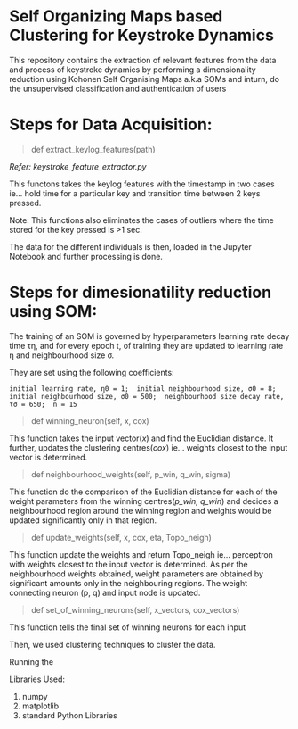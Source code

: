 # Self Organizing Maps based Clustering for Keystroke Dynamics
This repository contains the extraction of relevant features from the data and process of keystroke dynamics by performing a dimensionality reduction using Kohonen Self Organising Maps a.k.a SOMs and inturn, do the unsupervised classification and authentication of users

# Steps for Data Acquisition:

>def extract_keylog_features(path) 

_Refer: keystroke_feature_extractor.py_

This functons takes the keylog features with the timestamp in two cases ie... hold time for a particular key and transition time between 2 keys pressed. 

Note: This functions also eliminates the cases of outliers where the time stored for the key pressed is >1 sec.

The data for the different individuals is then, loaded in the Jupyter Notebook and further processing is done.

# Steps for dimesionatility reduction using SOM:

The training of an SOM is governed by hyperparameters learning rate decay time τη, and for every epoch t, of training they are updated to learning rate η and neighbourhood size σ.

They are set using the following coefficients:

`initial learning rate, η0 = 1;  initial neighbourhood size, σ0 = 8;  initial neighbourhood size, σ0 = 500;  neighbourhood size decay rate, τσ = 650;  n = 15`

> def winning_neuron(self, x, cox)

This function takes the input vector(_x_) and find the Euclidian distance. It further, updates the clustering centres(_cox_) ie... weights closest to the input vector is determined.

> def neighbourhood_weights(self, p_win, q_win, sigma)

This function do the comparison of the Euclidian distance for each of the weight parameters from the winning centres(_p_win, q_win_) and decides a neighbourhood region around the winning region and weights would be updated significantly only in that region. 

> def update_weights(self, x, cox, eta, Topo_neigh)

This function update the weights and return Topo_neigh ie... perceptron with weights closest to the input vector is determined. As per the neighbourhood weights obtained, weight parameters are obtained by significant amounts only in the neighbouring regions. The weight connecting neuron (p, q) and input node is updated.

> def set_of_winning_neurons(self, x_vectors, cox_vectors)

This function tells the final set of winning neurons for each input

Then, we used clustering techniques to cluster the data.

Running the 


Libraries Used:
1. numpy
2. matplotlib
3. standard Python Libraries




